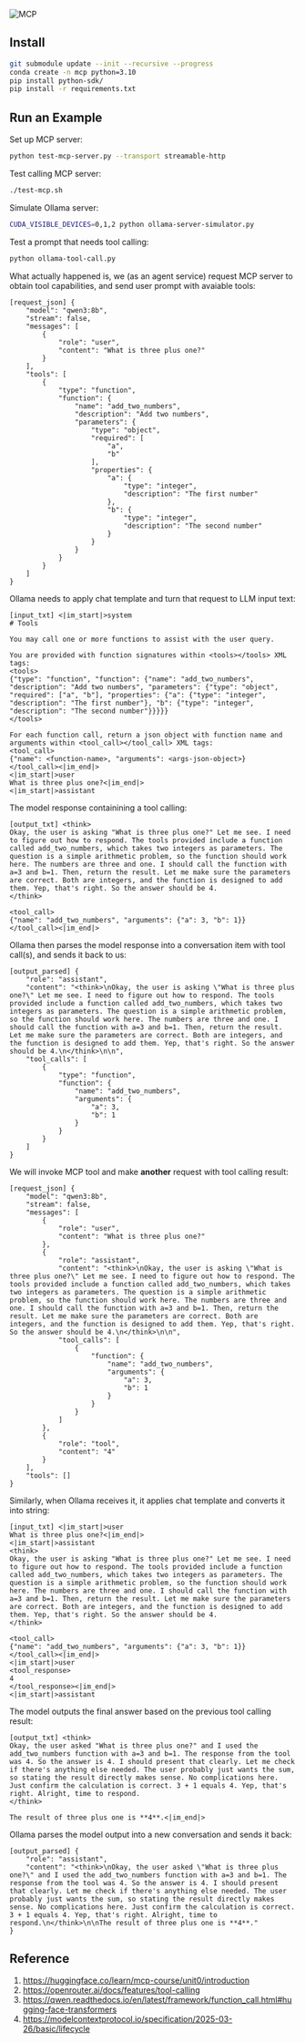 ![MCP](https://github.com/user-attachments/assets/8c768f33-ac74-4ddf-b557-09f7090e3fbf)

## Install
```sh
git submodule update --init --recursive --progress
conda create -n mcp python=3.10
pip install python-sdk/
pip install -r requirements.txt
```

## Run an Example
Set up MCP server:
```sh
python test-mcp-server.py --transport streamable-http
```

Test calling MCP server:
```sh
./test-mcp.sh
```

Simulate Ollama server:
```sh
CUDA_VISIBLE_DEVICES=0,1,2 python ollama-server-simulator.py
```

Test a prompt that needs tool calling:
```sh
python ollama-tool-call.py
```

What actually happened is, we (as an agent service) request MCP server to obtain tool capabilities, and send user prompt with avaiable tools:
```
[request_json] {
    "model": "qwen3:8b",
    "stream": false,
    "messages": [
        {
            "role": "user",
            "content": "What is three plus one?"
        }
    ],
    "tools": [
        {
            "type": "function",
            "function": {
                "name": "add_two_numbers",
                "description": "Add two numbers",
                "parameters": {
                    "type": "object",
                    "required": [
                        "a",
                        "b"
                    ],
                    "properties": {
                        "a": {
                            "type": "integer",
                            "description": "The first number"
                        },
                        "b": {
                            "type": "integer",
                            "description": "The second number"
                        }
                    }
                }
            }
        }
    ]
}
```

Ollama needs to apply chat template and turn that request to LLM input text:
```
[input_txt] <|im_start|>system
# Tools

You may call one or more functions to assist with the user query.

You are provided with function signatures within <tools></tools> XML tags:
<tools>
{"type": "function", "function": {"name": "add_two_numbers", "description": "Add two numbers", "parameters": {"type": "object", "required": ["a", "b"], "properties": {"a": {"type": "integer", "description": "The first number"}, "b": {"type": "integer", "description": "The second number"}}}}}
</tools>

For each function call, return a json object with function name and arguments within <tool_call></tool_call> XML tags:
<tool_call>
{"name": <function-name>, "arguments": <args-json-object>}
</tool_call><|im_end|>
<|im_start|>user
What is three plus one?<|im_end|>
<|im_start|>assistant
```

The model response containining a tool calling:
```
[output_txt] <think>
Okay, the user is asking "What is three plus one?" Let me see. I need to figure out how to respond. The tools provided include a function called add_two_numbers, which takes two integers as parameters. The question is a simple arithmetic problem, so the function should work here. The numbers are three and one. I should call the function with a=3 and b=1. Then, return the result. Let me make sure the parameters are correct. Both are integers, and the function is designed to add them. Yep, that's right. So the answer should be 4.
</think>

<tool_call>
{"name": "add_two_numbers", "arguments": {"a": 3, "b": 1}}
</tool_call><|im_end|>
```

Ollama then parses the model response into a conversation item with tool call(s), and sends it back to us:
```
[output_parsed] {
    "role": "assistant",
    "content": "<think>\nOkay, the user is asking \"What is three plus one?\" Let me see. I need to figure out how to respond. The tools provided include a function called add_two_numbers, which takes two integers as parameters. The question is a simple arithmetic problem, so the function should work here. The numbers are three and one. I should call the function with a=3 and b=1. Then, return the result. Let me make sure the parameters are correct. Both are integers, and the function is designed to add them. Yep, that's right. So the answer should be 4.\n</think>\n\n",
    "tool_calls": [
        {
            "type": "function",
            "function": {
                "name": "add_two_numbers",
                "arguments": {
                    "a": 3,
                    "b": 1
                }
            }
        }
    ]
}
```

We will invoke MCP tool and make **another** request with tool calling result:
```
[request_json] {
    "model": "qwen3:8b",
    "stream": false,
    "messages": [
        {
            "role": "user",
            "content": "What is three plus one?"
        },
        {
            "role": "assistant",
            "content": "<think>\nOkay, the user is asking \"What is three plus one?\" Let me see. I need to figure out how to respond. The tools provided include a function called add_two_numbers, which takes two integers as parameters. The question is a simple arithmetic problem, so the function should work here. The numbers are three and one. I should call the function with a=3 and b=1. Then, return the result. Let me make sure the parameters are correct. Both are integers, and the function is designed to add them. Yep, that's right. So the answer should be 4.\n</think>\n\n",
            "tool_calls": [
                {
                    "function": {
                        "name": "add_two_numbers",
                        "arguments": {
                            "a": 3,
                            "b": 1
                        }
                    }
                }
            ]
        },
        {
            "role": "tool",
            "content": "4"
        }
    ],
    "tools": []
}
```

Similarly, when Ollama receives it, it applies chat template and converts it into string:
```
[input_txt] <|im_start|>user
What is three plus one?<|im_end|>
<|im_start|>assistant
<think>
Okay, the user is asking "What is three plus one?" Let me see. I need to figure out how to respond. The tools provided include a function called add_two_numbers, which takes two integers as parameters. The question is a simple arithmetic problem, so the function should work here. The numbers are three and one. I should call the function with a=3 and b=1. Then, return the result. Let me make sure the parameters are correct. Both are integers, and the function is designed to add them. Yep, that's right. So the answer should be 4.
</think>

<tool_call>
{"name": "add_two_numbers", "arguments": {"a": 3, "b": 1}}
</tool_call><|im_end|>
<|im_start|>user
<tool_response>
4
</tool_response><|im_end|>
<|im_start|>assistant
```

The model outputs the final answer based on the previous tool calling result:
```
[output_txt] <think>
Okay, the user asked "What is three plus one?" and I used the add_two_numbers function with a=3 and b=1. The response from the tool was 4. So the answer is 4. I should present that clearly. Let me check if there's anything else needed. The user probably just wants the sum, so stating the result directly makes sense. No complications here. Just confirm the calculation is correct. 3 + 1 equals 4. Yep, that's right. Alright, time to respond.
</think>

The result of three plus one is **4**.<|im_end|>
```

Ollama parses the model output into a new conversation and sends it back:
```
[output_parsed] {
    "role": "assistant",
    "content": "<think>\nOkay, the user asked \"What is three plus one?\" and I used the add_two_numbers function with a=3 and b=1. The response from the tool was 4. So the answer is 4. I should present that clearly. Let me check if there's anything else needed. The user probably just wants the sum, so stating the result directly makes sense. No complications here. Just confirm the calculation is correct. 3 + 1 equals 4. Yep, that's right. Alright, time to respond.\n</think>\n\nThe result of three plus one is **4**."
}
```

## Reference
1. https://huggingface.co/learn/mcp-course/unit0/introduction
2. https://openrouter.ai/docs/features/tool-calling
3. https://qwen.readthedocs.io/en/latest/framework/function_call.html#hugging-face-transformers
4. https://modelcontextprotocol.io/specification/2025-03-26/basic/lifecycle
